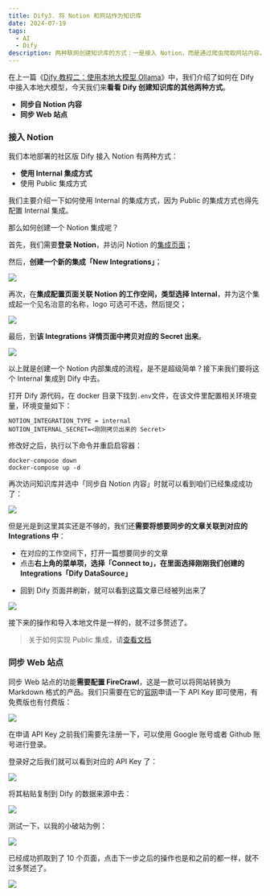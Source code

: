 ```yaml
---
title: Dify3. 将 Notion 和网站作为知识库
date: 2024-07-19
tags:
  - AI
  - Dify
description: 两种联网创建知识库的方式：一是接入 Notion，而是通过爬虫爬取网站内容。
---
```


在上一篇《[Dify 教程二：使用本地大模型 Ollama](https://mp.weixin.qq.com/s?__biz=MzUyODkwNTg3MA==\&mid=2247485047\&idx=1\&sn=05e09f8ed8c452b42c151a7f67cdb6f7\&chksm=fa686596cd1fec80e020bd0de536f031a966ad06138bba27479d6f6885a915f38490f67ee1fa#rd)》中，我们介绍了如何在 Dify 中接入本地大模型，今天我们来**看看 Dify 创建知识库的其他两种方式**。

* **同步自 Notion 内容**
* **同步 Web 站点**

### 接入 Notion

我们本地部署的社区版 Dify 接入 Notion 有两种方式：

* **使用 Internal 集成方式**
* 使用 Public 集成方式

我们主要介绍一下如何使用 Internal 的集成方式，因为 Public 的集成方式也得先配置 Internal 集成。

那么如何创建一个 Notion 集成呢？

首先，我们需要**登录 Notion**，并访问 Notion 的[集成页面](https://www.notion.so/profile/integrations)；

然后，**创建一个新的集成「New Integrations」**；

![](assets/1720855248786.webp)

再次，在**集成配置页面关联 Notion 的工作空间，类型选择 Internal**，并为这个集成起一个见名治意的名称，logo 可选可不选，然后提交；

![](assets/1720855401680.webp)

最后，到**该 Integrations 详情页面中拷贝对应的 Secret 出来**。

![](assets/1720855911707.webp)

以上就是创建一个 Notion 内部集成的流程，是不是超级简单？接下来我们要将这个 Internal 集成到 Dify 中去。

打开 Dify 源代码，在 docker 目录下找到`.env`文件，在该文件里配置相关环境变量，环境变量如下：

```shellscript
NOTION_INTEGRATION_TYPE = internal
NOTION_INTERNAL_SECRET=<刚刚拷贝出来的 Secret>
```

修改好之后，执行以下命令并重启启容器：

```shellscript
docker-compose down
docker-compose up -d
```

再次访问知识库并选中「同步自 Notion 内容」时就可以看到咱们已经集成成功了：

![](assets/1720855813997.webp)

但是光是到这里其实还是不够的，我们还**需要将想要同步的文章关联到对应的 Integrations 中**：

* 在对应的工作空间下，打开一篇想要同步的文章
* 点击**右上角的菜单项，选择「Connect to」，在里面选择刚刚我们创建的 Integrations「Dify DataSource」**

- 回到 Dify 页面并刷新，就可以看到这篇文章已经被列出来了

![](assets/1720856474021.webp)

接下来的操作和导入本地文件是一样的，就不过多赘述了。

> 关于如何实现 Public 集成，请[查看文档](https://docs.dify.ai/v/zh-hans/guides/knowledge-base/sync-from-notion#id-2-shi-yong-public-ji-cheng-fang-shi)

### 同步 Web 站点

同步 Web 站点的功能**需要配置 FireCrawl**，这是一款可以将网站转换为 Markdown 格式的产品。我们只需要在它的[官网](https://www.firecrawl.dev/pricing)申请一下 API Key 即可使用，有免费版也有付费版：

![](assets/1720938183429.webp)

在申请 API Key 之前我们需要先注册一下，可以使用 Google 账号或者 Github 账号进行登录。

登录好之后我们就可以看到对应的 API Key 了：

![](assets/1720938351453.webp)

将其粘贴复制到 Dify 的数据来源中去：

![](assets/1720938521515.webp)

测试一下，以我的小破站为例：

![](assets/1720938650558.webp)

已经成功抓取到了 10 个页面，点击下一步之后的操作也是和之前的都一样，就不过多赘述了。

![](assets/1720938786552.webp)

